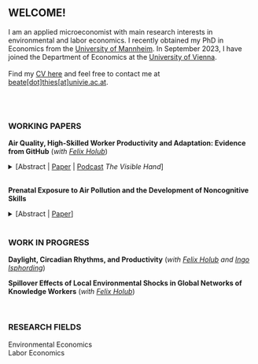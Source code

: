 
## WELCOME!

I am an applied microeconomist with main research interests in environmental and labor economics. I recently obtained my PhD in Economics from the [University of Mannheim](https://www.vwl.uni-mannheim.de/en/). In September 2023, I have joined the Department of Economics at the [University of Vienna](https://econ.univie.ac.at/). 
<br/>
<br/>
Find my [CV here](https://beatethies.github.io/cv.pdf) and feel free to contact me at [beate[dot]thies[at]univie.ac.at](mailto:beate.thies@univie.ac.at).  <br/>
<br/>

<br/>

### WORKING PAPERS
**Air Quality, High-Skilled Worker Productivity and Adaptation: Evidence from GitHub**  (*with [Felix Holub](https://felixholub.com/)*)

<details>
  <summary>[Abstract | <a href="https://beatethies.github.io/AQ_GitHub.pdf">Paper</a> | <a href="https://www.thevisiblehand.uk/episodes/episode-51">Podcast</a>  <em>The Visible Hand</em>] </summary>
<div class="panel" style="background-color: #F1F1F1; color: #666; padding: 10px;">  Highly skilled knowledge workers are important drivers of innovation and long-run growth. We study how air quality affects productivity and work patterns among these workers, using data from GitHub, the world's largest coding platform. We combine panel data on daily output, working hours, and task choices for a sample of 25,000 software developers across four continents during the period 2014-2019 with information on concentrations of fine particulate matter (PM2.5). An increase in air pollution reduces output, measured by the number of total actions performed on GitHub per day, and induces developers to adapt by working on easier tasks and by ending work activity earlier. To compensate, they work more on weekends following high-pollution days, which suggests adverse impacts on their work-life-balance. The decline in output arises even at concentrations in line with current regulatory standards in the EU and US and is driven by a reduction in individual coding activity, while interactive activities are unaffected. Exposure to PM2.5 levels above the city-specific 75th percentile reduces daily output quantity by 4%, which translates into a loss in output value by approximately $11 per developer. </div>
</details>

 <br/>
 
**Prenatal Exposure to Air Pollution and the Development of Noncognitive Skills**


<details>
  <summary>[Abstract | <a href="https://beatethies.github.io/AP_noncognitive_paper.pdf">Paper</a>]</summary>
<div class="panel" style="background-color: #F1F1F1; color: #666; padding: 10px;"> 
Noncognitive skills are important predictors for life outcomes like education, health and earnings. This paper 
provides causal evidence on the effect of in-utero exposure to air pollution on noncognitive ability in childhood. 
I use the meteorological phenomenon of thermal inversions to address the endogeneity in exposure to particulate 
matter and data from a representative household survey in Germany to measure noncognitive abilities. I find that
an increase in particulate matter concentration by 1 unit during the prenatal period raises neuroticism at age 5-10 
by 7% of a standard deviation. This implies that affected children are less emotionally stable, more fearful and 
less self-confident. Back of the envelope computations indicate that a one standard deviation increase in particulate 
matter reduces adult earnings by 0.24%-0.29% 
just through its impact on neuroticism. </div>
</details>

<br/>

### WORK IN PROGRESS
**Daylight, Circadian Rhythms, and Productivity** (*with [Felix Holub](https://felixholub.com/) and [Ingo Isphording](https://sites.google.com/view/ingoeisphording/about-me)*) 


**Spillover Effects of Local Environmental Shocks in Global Networks of Knowledge Workers** (*with [Felix Holub](https://felixholub.com/)*)

<br/>

### RESEARCH FIELDS
Environmental Economics<br/>
Labor Economics<br/>
